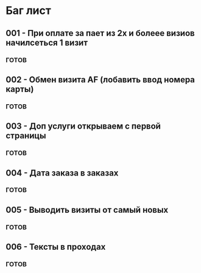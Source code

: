 # Баг лист

## 001 - При оплате за пает из 2х и болеее визиов начилсеться 1 визит
### ГОТОВ

## 002 - Обмен визита AF (лобавить ввод номера карты)
### ГОТОВ

## 003 - Доп услуги открываем с первой страницы
### ГОТОВ

## 004 - Дата заказа в заказах 
### ГОТОВ

## 005 - Выводить визиты от самый новых 
### ГОТОВ

## 006 - Тексты в проходах 
### ГОТОВ